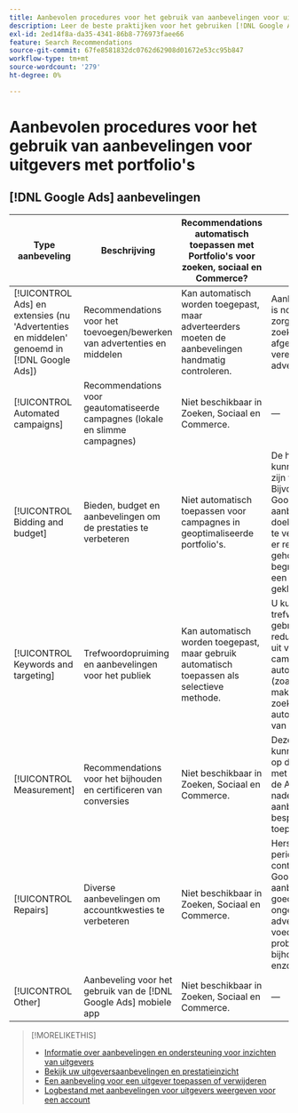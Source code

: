```yaml
---
title: Aanbevolen procedures voor het gebruik van aanbevelingen voor uitgevers met portfolio's
description: Leer de beste praktijken voor het gebruiken [!DNL Google Ads] aanbevelingen voor uw portfolio's met zoekopdrachten, sociale projecten en Commerce.
exl-id: 2ed14f8a-da35-4341-86b8-776973faee66
feature: Search Recommendations
source-git-commit: 67fe8581832dc0762d62908d01672e53cc95b847
workflow-type: tm+mt
source-wordcount: '279'
ht-degree: 0%

---
```


# Aanbevolen procedures voor het gebruik van aanbevelingen voor uitgevers met portfolio&#39;s

<!-- Add info for MS once we have it ..." 

*[!DNL Google Ads] and [!DNL Microsoft Advertising] accounts*
 
-->

## [!DNL Google Ads] aanbevelingen

| Type aanbeveling | Beschrijving | Recommendations automatisch toepassen met Portfolio&#39;s voor zoeken, sociaal en Commerce? | Opmerkingen |
|--- |--- |--- |--- |
| [!UICONTROL Ads] en extensies (nu &#39;Advertenties en middelen&#39; genoemd in [!DNL Google Ads]) | Recommendations voor het toevoegen/bewerken van advertenties en middelen | Kan automatisch worden toegepast, maar adverteerders moeten de aanbevelingen handmatig controleren. | Aanbevelingen evalueren is nodig om ervoor te zorgen dat responsieve zoekopdrachten worden afgestemd op de vereisten van adverteerders. |
| [!UICONTROL Automated campaigns] | Recommendations voor geautomatiseerde campagnes (lokale en slimme campagnes) | Niet beschikbaar in Zoeken, Sociaal en Commerce. | — |
| [!UICONTROL Bidding and budget] | Bieden, budget en aanbevelingen om de prestaties te verbeteren | Niet automatisch toepassen voor campagnes in geoptimaliseerde portfolio&#39;s. | De huidige aanbevelingen kunnen eendimensionaal zijn voor uw doeleinden. Bijvoorbeeld: [!DNL Google Ads] Het verdient aanbeveling om de doelstelling voor de CPA te verhogen, zonder dat er rekening wordt gehouden met de begroting, wanneer op een campagne wordt geklikt om af te nemen. |
| [!UICONTROL Keywords and targeting] | Trefwoordopruiming en aanbevelingen voor het publiek | Kan automatisch worden toegepast, maar gebruik automatisch toepassen als selectieve methode. | U kunt trefwoordopruiming gebruiken en redundanties verwijderen uit verschillende campagnes, maar verdere automatisering vermijden (zoals het automatisch maken van dynamische zoekadvertenties of het automatisch uitbreiden van soorten publiek). |
| [!UICONTROL Measurement] | Recommendations voor het bijhouden en certificeren van conversies | Niet beschikbaar in Zoeken, Sociaal en Commerce. | Deze aanbevelingen kunnen van invloed zijn op de prestaties. Overleg met uw accountteam van de Adobe om de voor- en nadelen van aanbevelingen te bespreken voordat u deze toepast. |
| [!UICONTROL Repairs] | Diverse aanbevelingen om accountkwesties te verbeteren | Niet beschikbaar in Zoeken, Sociaal en Commerce. | Herstellingsaanbevelingen periodiek handmatig controleren binnen [!DNL Google Ads]. Dit soort aanbevelingen is een goede manier om ongeautoriseerde advertenties, voederproblemen, problemen bij het bijhouden van gegevens enzovoort te identificeren. |
| [!UICONTROL Other] | Aanbeveling voor het gebruik van de [!DNL Google Ads] mobiele app | Niet beschikbaar in Zoeken, Sociaal en Commerce. | — |

>[!MORELIKETHIS]
>
>* [Informatie over aanbevelingen en ondersteuning voor inzichten van uitgevers](recommendation-support.md)
>* [Bekijk uw uitgeversaanbevelingen en prestatieinzicht](recommendation-view.md)
>* [Een aanbeveling voor een uitgever toepassen of verwijderen](recommendation-apply-dismiss.md)
>* [Logbestand met aanbevelingen voor uitgevers weergeven voor een account](recommendation-view-log.md)
